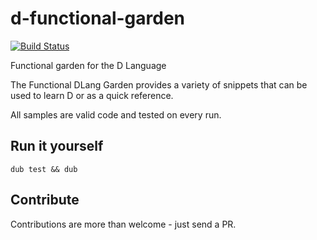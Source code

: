 d-functional-garden
===================

[![Build Status](https://travis-ci.org/greenify/d-functional-garden.svg?branch=master)](https://travis-ci.org/greenify/d-functional-garden)

Functional garden for the D Language

The Functional DLang Garden provides a variety of snippets that can be used to learn D or as a quick reference.

All samples are valid code and tested on every run.

Run it yourself
---------------

```
dub test && dub
```

Contribute
----------

Contributions are more than welcome - just send a PR.
